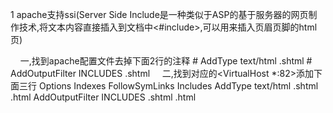 1    apache支持ssi(Server Side Include是一种类似于ASP的基于服务器的网页制作技术,将文本内容直接插入到文档中<#include>,可以用来插入页眉页脚的html页)
     
     一,找到apache配置文件去掉下面2行的注释
     # AddType text/html .shtml
     # AddOutputFilter INCLUDES .shtml
     二,找到对应的<VirtualHost *:82>添加下面三行
     Options Indexes FollowSymLinks Includes
	AddType text/html .shtml .html
	AddOutputFilter INCLUDES .shtml .html
